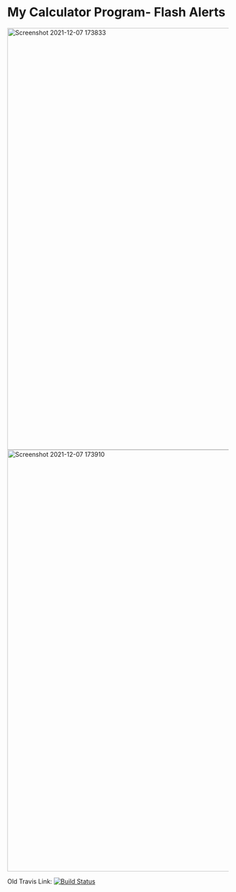 # My Calculator Program- Flash Alerts
<img width="960" alt="Screenshot 2021-12-07 173833" src="https://user-images.githubusercontent.com/90353188/145117133-002b7b73-6b11-4daf-b7fb-39afb12d09d9.png">
<img width="960" alt="Screenshot 2021-12-07 173910" src="https://user-images.githubusercontent.com/90353188/145117143-0ff55a33-b419-435a-b44b-6800f46ca2b0.png">


Old Travis Link:
[![Build Status](https://app.travis-ci.com/tanner666/calc_ex.svg?branch=main)](https://app.travis-ci.com/tanner666/calc_ex)
